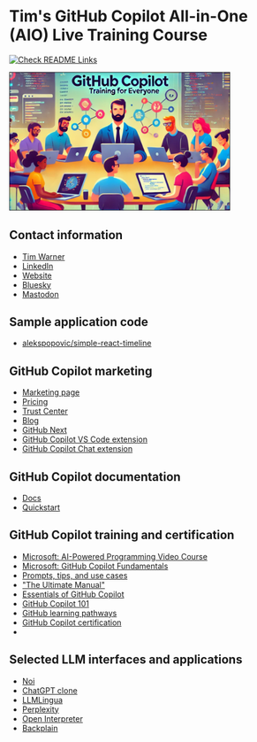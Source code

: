 # Tim's GitHub Copilot All-in-One (AIO) Live Training Course

[![Check README Links](https://github.com/timothywarner/copilotaio/actions/workflows/check-readme-links.yml/badge.svg?branch=main)](https://github.com/timothywarner/copilotaio/actions/workflows/check-readme-links.yml)

<img src="./images/github-social-preview.png" width="400">

## Contact information

- [Tim Warner](mailto:timothywarner316@gmail.com)
- [LinkedIn](https://www.linkedin.com/in/timothywarner/)
- [Website](https://techtrainertim.com)
- [Bluesky](https://bsky.app/profile/techtrainertim.bsky.social)
- [Mastodon](https://mastodon.social/@techtrainertim)

## Sample application code

- [alekspopovic/simple-react-timeline](https://github.com/alekspopovic/simple-react-timeline)

## GitHub Copilot marketing

- [Marketing page](https://github.com/features/copilot)
- [Pricing](https://docs.github.com/en/billing/managing-billing-for-github-copilot/about-billing-for-github-copilot)
- [Trust Center](https://resources.github.com/copilot-trust-center/)
- [Blog](https://github.blog/)
- [GitHub Next](https://githubnext.com/)
- [GitHub Copilot VS Code extension](https://marketplace.visualstudio.com/items?itemName=GitHub.copilot)
- [GitHub Copilot Chat extension](https://marketplace.visualstudio.com/items?itemName=GitHub.copilot-chat)

## GitHub Copilot documentation

- [Docs](https://docs.github.com/copilot)
- [Quickstart](https://docs.github.com/en/copilot/quickstart)

## GitHub Copilot training and certification

- [Microsoft: AI-Powered Programming Video Course](https://www.microsoftpressstore.com/store/ai-powered-programming-with-github-copilot-video-9780138279455)
- [Microsoft: GitHub Copilot Fundamentals](https://learn.microsoft.com/en-us/training/paths/copilot/)
- [Prompts, tips, and use cases](https://github.blog/2023-06-20-how-to-write-better-prompts-for-github-copilot/)
- ["The Ultimate Manual"](https://nira.com/github-copilot/)
- [Essentials of GitHub Copilot](https://resources.github.com/learn/pathways/copilot/essentials/essentials-of-github-copilot/)
- [GitHub Copilot 101](https://github.com/microsoft/Mastering-GitHub-Copilot-for-Paired-Programming)
- [GitHub learning pathways](https://resources.github.com/learn/pathways/)
- [GitHub Copilot certification](https://examregistration.github.com/waitlist/copilot)
-

## Selected LLM interfaces and applications

- [Noi](https://github.com/lencx/Noi)
- [ChatGPT clone](https://github.com/lencx/ChatGPT)
- [LLMLingua](https://github.com/microsoft/LLMLingua)
- [Perplexity](https://www.perplexity.ai/)
- [Open Interpreter](https://www.openinterpreter.com/)
- [Backplain](https://backplain.com/)
